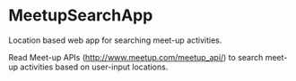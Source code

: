 # MeetupSearchApp
Location based web app for searching meet-up activities.

Read Meet-up APIs (http://www.meetup.com/meetup_api/) to search meet-up activities based on user-input locations.
